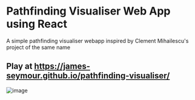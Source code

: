 # Pathfinding Visualiser Web App using React
A simple pathfinding visualiser webapp inspired by Clement Mihailescu's project of the same name
## Play at https://james-seymour.github.io/pathfinding-visualiser/
![image](https://user-images.githubusercontent.com/85882329/142796085-c4788365-312d-4341-8721-aec52f7c4b36.png)
